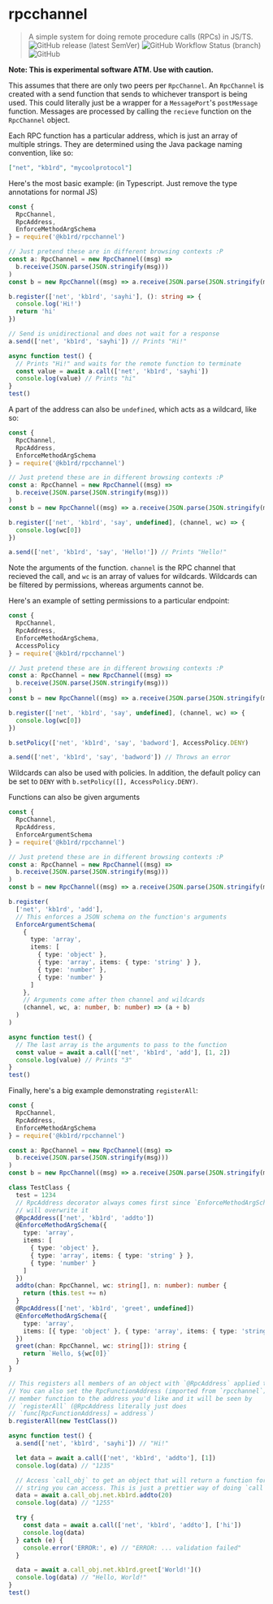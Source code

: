 # rpcchannel
> A simple system for doing remote procedure calls (RPCs) in JS/TS.
![GitHub release (latest SemVer)](https://img.shields.io/github/v/release/kb1rd/rpcchannel)
![GitHub Workflow Status (branch)](https://img.shields.io/github/workflow/status/kb1rd/rpcchannel/Yarn%20CI/dev?label=dev%20build%2Ftest)
![GitHub](https://img.shields.io/github/license/kb1rd/rpcchannel)

**Note: This is experimental software ATM. Use with caution.**

This assumes that there are only two peers per `RpcChannel`. An `RpcChannel` is
created with a send function that sends to whichever transport is being used.
This could literally just be a wrapper for a `MessagePort`'s `postMessage`
function. Messages are processed by calling the `recieve` function on the
`RpcChannel` object.

Each RPC function has a particular address, which is just an array of multiple
strings. They are determined using the Java package naming convention, like so:
```json
["net", "kb1rd", "mycoolprotocol"]
```

Here's the most basic example: (in Typescript. Just remove the type annotations
for normal JS)
```typescript
const {
  RpcChannel,
  RpcAddress,
  EnforceMethodArgSchema
} = require('@kb1rd/rpcchannel')

// Just pretend these are in different browsing contexts :P
const a: RpcChannel = new RpcChannel((msg) =>
  b.receive(JSON.parse(JSON.stringify(msg)))
)
const b = new RpcChannel((msg) => a.receive(JSON.parse(JSON.stringify(msg))))

b.register(['net', 'kb1rd', 'sayhi'], (): string => {
  console.log('Hi!')
  return 'hi'
})

// Send is unidirectional and does not wait for a response
a.send(['net', 'kb1rd', 'sayhi']) // Prints "Hi!"

async function test() {
  // Prints "Hi!" and waits for the remote function to terminate
  const value = await a.call(['net', 'kb1rd', 'sayhi'])
  console.log(value) // Prints "hi"
}
test()
```

A part of the address can also be `undefined`, which acts as a wildcard, like so:
```typescript
const {
  RpcChannel,
  RpcAddress,
  EnforceMethodArgSchema
} = require('@kb1rd/rpcchannel')

// Just pretend these are in different browsing contexts :P
const a: RpcChannel = new RpcChannel((msg) =>
  b.receive(JSON.parse(JSON.stringify(msg)))
)
const b = new RpcChannel((msg) => a.receive(JSON.parse(JSON.stringify(msg))))

b.register(['net', 'kb1rd', 'say', undefined], (channel, wc) => {
  console.log(wc[0])
})

a.send(['net', 'kb1rd', 'say', 'Hello!']) // Prints "Hello!"
```
Note the arguments of the function. `channel` is the RPC channel that recieved
the call, and `wc` is an array of values for wildcards. Wildcards can be
filtered by permissions, whereas arguments cannot be.

Here's an example of setting permissions to a particular endpoint:
```typescript
const {
  RpcChannel,
  RpcAddress,
  EnforceMethodArgSchema,
  AccessPolicy
} = require('@kb1rd/rpcchannel')

// Just pretend these are in different browsing contexts :P
const a: RpcChannel = new RpcChannel((msg) =>
  b.receive(JSON.parse(JSON.stringify(msg)))
)
const b = new RpcChannel((msg) => a.receive(JSON.parse(JSON.stringify(msg))))

b.register(['net', 'kb1rd', 'say', undefined], (channel, wc) => {
  console.log(wc[0])
})

b.setPolicy(['net', 'kb1rd', 'say', 'badword'], AccessPolicy.DENY)

a.send(['net', 'kb1rd', 'say', 'badword']) // Throws an error
```
Wildcards can also be used with policies. In addition, the default policy can
be set to `DENY` with `b.setPolicy([], AccessPolicy.DENY)`.

Functions can also be given arguments
```typescript
const {
  RpcChannel,
  RpcAddress,
  EnforceArgumentSchema
} = require('@kb1rd/rpcchannel')

// Just pretend these are in different browsing contexts :P
const a: RpcChannel = new RpcChannel((msg) =>
  b.receive(JSON.parse(JSON.stringify(msg)))
)
const b = new RpcChannel((msg) => a.receive(JSON.parse(JSON.stringify(msg))))

b.register(
  ['net', 'kb1rd', 'add'],
  // This enforces a JSON schema on the function's arguments
  EnforceArgumentSchema(
    {
      type: 'array',
      items: [
        { type: 'object' },
        { type: 'array', items: { type: 'string' } },
        { type: 'number' },
        { type: 'number' }
      ]
    },
    // Arguments come after then channel and wildcards
    (channel, wc, a: number, b: number) => (a + b)
  )
)

async function test() {
  // The last array is the arguments to pass to the function
  const value = await a.call(['net', 'kb1rd', 'add'], [1, 2])
  console.log(value) // Prints "3"
}
test()
```

Finally, here's a big example demonstrating `registerAll`:
```typescript
const {
  RpcChannel,
  RpcAddress,
  EnforceMethodArgSchema
} = require('@kb1rd/rpcchannel')

const a: RpcChannel = new RpcChannel((msg) =>
  b.receive(JSON.parse(JSON.stringify(msg)))
)
const b = new RpcChannel((msg) => a.receive(JSON.parse(JSON.stringify(msg))))

class TestClass {
  test = 1234
  // RpcAddress decorator always comes first since `EnforceMethodArgSchema`
  // will overwrite it
  @RpcAddress(['net', 'kb1rd', 'addto'])
  @EnforceMethodArgSchema({
    type: 'array',
    items: [
      { type: 'object' },
      { type: 'array', items: { type: 'string' } },
      { type: 'number' }
    ]
  })
  addto(chan: RpcChannel, wc: string[], n: number): number {
    return (this.test += n)
  }
  @RpcAddress(['net', 'kb1rd', 'greet', undefined])
  @EnforceMethodArgSchema({
    type: 'array',
    items: [{ type: 'object' }, { type: 'array', items: { type: 'string' } }]
  })
  greet(chan: RpcChannel, wc: string[]): string {
    return `Hello, ${wc[0]}`
  }
}

// This registers all members of an object with `@RpcAddress` applied to them
// You can also set the RpcFunctionAddress (imported from `rpcchannel`) on a
// member function to the address you'd like and it will be seen by
// `registerAll` (@RpcAddress literally just does
// `func[RpcFunctionAddress] = address`)
b.registerAll(new TestClass())

async function test() {
  a.send(['net', 'kb1rd', 'sayhi']) // "Hi!"

  let data = await a.call(['net', 'kb1rd', 'addto'], [1])
  console.log(data) // "1235"

  // Access `call_obj` to get an object that will return a function for every
  // string you can access. This is just a prettier way of doing `call`.
  data = await a.call_obj.net.kb1rd.addto(20)
  console.log(data) // "1255"

  try {
    const data = await a.call(['net', 'kb1rd', 'addto'], ['hi'])
    console.log(data)
  } catch (e) {
    console.error('ERROR:', e) // "ERROR: ... validation failed"
  }

  data = await a.call_obj.net.kb1rd.greet['World!']()
  console.log(data) // "Hello, World!"
}
test()
```